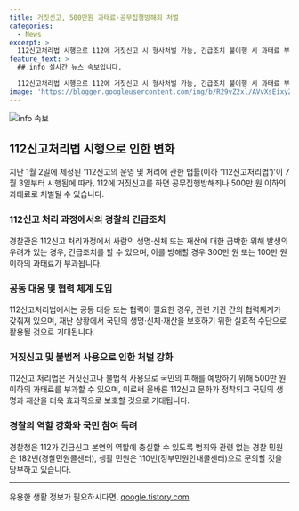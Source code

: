 ```yaml
---
title: 거짓신고, 500만원 과태료·공무집행방해죄 처벌
categories:
  - News
excerpt: >
  112신고처리법 시행으로 112에 거짓신고 시 형사처벌 가능, 긴급조치 불이행 시 과태료 부과, 경찰 관련 협력체계도 구축  경찰청이 112신고 처리법을 통해 거짓신고와 긴급조치 불이행에 대한 엄격한 처벌을 강화하고, 관련 협력체계를 구축함으로써 국민의 생명·신체·재산을 보호하는데 최선을 다할 것으로 밝혔다. 또한 국민의 적극적인 참여가 필요하다고 당부했다. (출처: 정책브리핑 www.korea.kr)
feature_text: >
  ## info 실시간 뉴스 속보입니다.

  112신고처리법 시행으로 112에 거짓신고 시 형사처벌 가능, 긴급조치 불이행 시 과태료 부과, 경찰 관련 협력체계도 구축  경찰청이 112신고 처리법을 통해 거짓신고와 긴급조치 불이행에 대한 엄격한 처벌을 강화하고, 관련 협력체계를 구축함으로써 국민의 생명·신체·재산을 보호하는데 최선을 다할 것으로 밝혔다. 또한 국민의 적극적인 참여가 필요하다고 당부했다. (출처: 정책브리핑 www.korea.kr)
image: 'https://blogger.googleusercontent.com/img/b/R29vZ2xl/AVvXsEixyZcFfHzMRdzZMjFBmAUKJYCLCGyLL1o632UiGVXcaFdKo_bkvkuCioo0uUKlGfBVcT3P84aROyZIXSBEx3Aw5nCQ3pTgDom1WDC4m8eifvWiAmWEEVb4x6G_l8C0QH225ldMjyaFvpxGEBGNO37VmDTDMHGhJPq73UglMfDca1-0aw/s1600/blogspot.png'
---
```


<p><img src="https://blogger.googleusercontent.com/img/b/R29vZ2xl/AVvXsEixyZcFfHzMRdzZMjFBmAUKJYCLCGyLL1o632UiGVXcaFdKo_bkvkuCioo0uUKlGfBVcT3P84aROyZIXSBEx3Aw5nCQ3pTgDom1WDC4m8eifvWiAmWEEVb4x6G_l8C0QH225ldMjyaFvpxGEBGNO37VmDTDMHGhJPq73UglMfDca1-0aw/s1600/blogspot.png" alt="info 속보" /></p>

<h2 data-ke-size="size26">112신고처리법 시행으로 인한 변화</h2>

<p data-ke-size="size16">지난 1월 2일에 제정된 ‘112신고의 운영 및 처리에 관한 법률(이하 ‘112신고처리법’)’이 7월 3일부터 시행됨에 따라, 112에 거짓신고를 하면 공무집행방해죄나 500만 원 이하의 과태료로 처벌될 수 있습니다.</p>

<h3>112신고 처리 과정에서의 경찰의 긴급조치</h3>

<p data-ke-size="size16">경찰관은 112신고 처리과정에서 사람의 생명·신체 또는 재산에 대한 급박한 위해 발생의 우려가 있는 경우, 긴급조치를 할 수 있으며, 이를 방해할 경우 300만 원 또는 100만 원 이하의 과태료가 부과됩니다.</p>

<h3>공동 대응 및 협력 체계 도입</h3>

<p data-ke-size="size16">112신고처리법에서는 공동 대응 또는 협력이 필요한 경우, 관련 기관 간의 협력체계가 갖춰져 있으며, 재난 상황에서 국민의 생명·신체·재산을 보호하기 위한 실효적 수단으로 활용될 것으로 기대됩니다.</p>

<h3>거짓신고 및 불법적 사용으로 인한 처벌 강화</h3>

<p data-ke-size="size16">112신고 처리법은 거짓신고나 불법적 사용으로 국민의 피해를 예방하기 위해 500만 원 이하의 과태료를 부과할 수 있으며, 이로써 올바른 112신고 문화가 정착되고 국민의 생명과 재산을 더욱 효과적으로 보호할 것으로 기대됩니다.</p>

<h3>경찰의 역할 강화와 국민 참여 독려</h3>

<p data-ke-size="size16">경찰청은 112가 긴급신고 본연의 역할에 충실할 수 있도록 범죄와 관련 없는 경찰 민원은 182번(경찰민원콜센터), 생활 민원은 110번(정부민원안내콜센터)으로 문의할 것을 당부하고 있습니다.</p>

<hr>
유용한 생활 정보가 필요하시다면, <a href="https://qoogle.tistory.com" rel="dofollow">qoogle.tistory.com</a>



